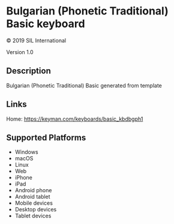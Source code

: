 Bulgarian (Phonetic Traditional) Basic keyboard
==============

© 2019 SIL International

Version 1.0

Description
-----------

Bulgarian (Phonetic Traditional) Basic generated from template

Links
-----
Home: https://keyman.com/keyboards/basic_kbdbgph1

Supported Platforms
-------------------
 * Windows
 * macOS
 * Linux
 * Web
 * iPhone
 * iPad
 * Android phone
 * Android tablet
 * Mobile devices
 * Desktop devices
 * Tablet devices

